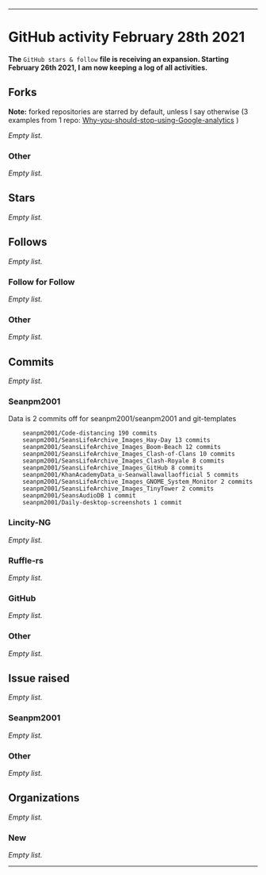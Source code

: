 
***

# GitHub activity February 28th 2021

**The** `GitHub stars & follow` **file is receiving an expansion. Starting February 26th 2021, I am now keeping a log of all activities.**

## Forks

**Note:** forked repositories are starred by default, unless I say otherwise (3 examples from 1 repo: [Why-you-should-stop-using-Google-analytics](https://github.com/seanpm2001/Why-you-should-stop-using-Google-analytics) )

_Empty list._

### Other

_Empty list._

## Stars

_Empty list._

## Follows

_Empty list._

### Follow for Follow

_Empty list._

### Other

_Empty list._

## Commits

_Empty list._

### Seanpm2001

Data is 2 commits off for seanpm2001/seanpm2001 and git-templates

```
    seanpm2001/Code-distancing 190 commits
    seanpm2001/SeansLifeArchive_Images_Hay-Day 13 commits
    seanpm2001/SeansLifeArchive_Images_Boom-Beach 12 commits
    seanpm2001/SeansLifeArchive_Images_Clash-of-Clans 10 commits
    seanpm2001/SeansLifeArchive_Images_Clash-Royale 8 commits
    seanpm2001/SeansLifeArchive_Images_GitHub 8 commits
    seanpm2001/KhanAcademyData_u-Seanwallawallaofficial 5 commits
    seanpm2001/SeansLifeArchive_Images_GNOME_System_Monitor 2 commits
    seanpm2001/SeansLifeArchive_Images_TinyTower 2 commits
    seanpm2001/SeansAudioDB 1 commit
    seanpm2001/Daily-desktop-screenshots 1 commit 
```

### Lincity-NG

_Empty list._

### Ruffle-rs

_Empty list._

### GitHub

_Empty list._

### Other

_Empty list._

## Issue raised

_Empty list._

### Seanpm2001

_Empty list._

### Other

_Empty list._

## Organizations

_Empty list._

### New

_Empty list._

***

